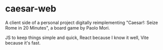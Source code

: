 # caesar-web

A client side of a personal project digitally reimplementing "Caesar!: Seize Rome in 20 Minutes", a board game by Paolo Mori.

JS to keep things simple and quick, React because I know it well, Vite because it's fast.
